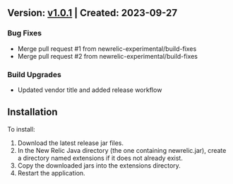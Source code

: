 ## Version: [v1.0.1](https://github.com/newrelic-experimental/newrelic-java-mqtt-hivemq/releases/tag/v1.0.1) | Created: 2023-09-27
### Bug Fixes

- Merge pull request #1 from newrelic-experimental/build-fixes
- Merge pull request #2 from newrelic-experimental/build-fixes

### Build Upgrades
- Updated vendor title and added release workflow



## Installation

To install:

1. Download the latest release jar files.
2. In the New Relic Java directory (the one containing newrelic.jar), create a directory named extensions if it does not already exist.
3. Copy the downloaded jars into the extensions directory.
4. Restart the application.   

